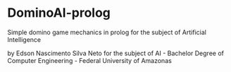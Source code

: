# DominoAI-prolog
Simple domino game mechanics in prolog for the subject of Artificial Intelligence

by Edson Nascimento Silva Neto
for the subject of AI -
Bachelor Degree of Computer Engineering -
Federal University of Amazonas
